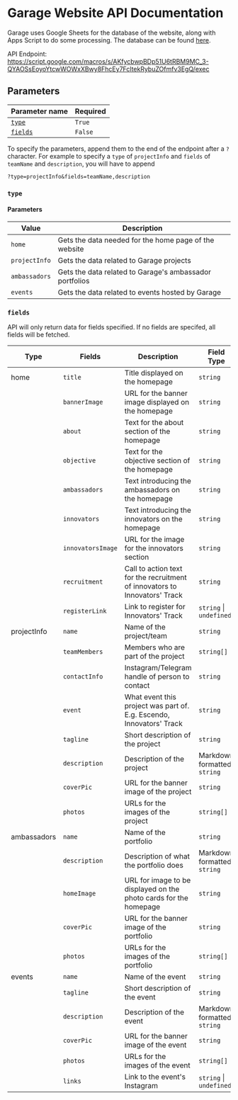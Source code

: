 # Garage Website API Documentation

Garage uses Google Sheets for the database of the website, along with Apps Script to do some processing. The database can be found [here](https://docs.google.com/spreadsheets/d/1gbVZyjOPrPNwODgqkhg7ZztwQeg1aV3gcVilFcp9AL0/edit#gid=516508848).

API Endpoint: https://script.google.com/macros/s/AKfycbwpBDp51U6tRBM9MC_3-QYAOSsEoyoYtcwWOWxXBwy8FhcEy7FcltekRybuZOfmfv3EgQ/exec

## Parameters

| Parameter name      | Required |
| ------------------- | -------- |
| [`type`](#type)     | `True`   |
| [`fields`](#fields) | `False`  |

To specify the parameters, append them to the end of the endpoint after a `?` character. For example to specify a `type` of `projectInfo` and `fields` of `teamName` and `description`, you will have to append

```
?type=projectInfo&fields=teamName,description
```

### `type`

#### Parameters

| Value         | Description                                             |
| ------------- | ------------------------------------------------------- |
| `home`        | Gets the data needed for the home page of the website   |
| `projectInfo` | Gets the data related to Garage projects                |
| `ambassadors` | Gets the data related to Garage's ambassador portfolios |
| `events`      | Gets the data related to events hosted by Garage        |

### `fields`

API will only return data for fields specified. If no fields are specifed, all fields will be fetched.

| Type        | Fields            | Description                                                                | Field Type                  |
| ----------- | ----------------- | -------------------------------------------------------------------------- | --------------------------- |
| home        | `title`           | Title displayed on the homepage                                            | `string`                    |
|             | `bannerImage`     | URL for the banner image displayed on the homepage                         | `string`                    |
|             | `about`           | Text for the about section of the homepage                                 | `string`                    |
|             | `objective`       | Text for the objective section of the homepage                             | `string`                    |
|             | `ambassadors`     | Text introducing the ambassadors on the homepage                           | `string`                    |
|             | `innovators`      | Text introducing the innovators on the homepage                            | `string`                    |
|             | `innovatorsImage` | URL for the image for the innovators section                               | `string`                    |
|             | `recruitment`     | Call to action text for the recruitment of innovators to Innovators' Track | `string`                    |
|             | `registerLink`    | Link to register for Innovators' Track                                     | `string` \| `undefined`     |
| projectInfo | `name`            | Name of the project/team                                                   | `string`                    |
|             | `teamMembers`     | Members who are part of the project                                        | `string[]`                  |
|             | `contactInfo`     | Instagram/Telegram handle of person to contact                             | `string`                    |
|             | `event`           | What event this project was part of. E.g. Escendo, Innovators' Track       | `string`                    |
|             | `tagline`         | Short description of the project                                           | `string`                    |
|             | `description`     | Description of the project                                                 | Markdown formatted `string` |
|             | `coverPic`        | URL for the banner image of the project                                    | `string`                    |
|             | `photos`          | URLs for the images of the project                                         | `string[]`                  |
| ambassadors | `name`            | Name of the portfolio                                                      | `string`                    |
|             | `description`     | Description of what the portfolio does                                     | Markdown formatted `string` |
|             | `homeImage`       | URL for image to be displayed on the photo cards for the homepage          | `string`                    |
|             | `coverPic`        | URL for the banner image of the portfolio                                  | `string`                    |
|             | `photos`          | URLs for the images of the portfolio                                       | `string[]`                  |
| events      | `name`            | Name of the event                                                          | `string`                    |
|             | `tagline`         | Short description of the event                                             | `string`                    |
|             | `description`     | Description of the event                                                   | Markdown formatted `string` |
|             | `coverPic`        | URL for the banner image of the event                                      | `string`                    |
|             | `photos`          | URLs for the images of the event                                           | `string[]`                  |
|             | `links`           | Link to the event's Instagram                                              | `string` \| `undefined`     |

